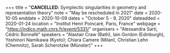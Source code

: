 +++
title = "<b>CANCELLED</b>: Symplectic singularities in geometry and representation theory"
note = "May be rescheduled in 2021"
date = 2020-10-05
enddate = 2020-10-09
dates = "October 5 - 9, 2020"
dateadded = 2020-01-24
location = "Institut Henri Poincaré, Paris, France"
webpage = "https://indico.math.cnrs.fr/event/5331/"
organisers = "Alessandra Sarti, Cédric Bonnafé"
speakers = "Alastair Craw (Bath), Iain Gordon (Edinburgh), Yoshinori Namikawa (Kyoto); Chiara Camere (Milan), Christian Lehn (Chemnitz), Sarah Scherotzke (Münster)"
+++
